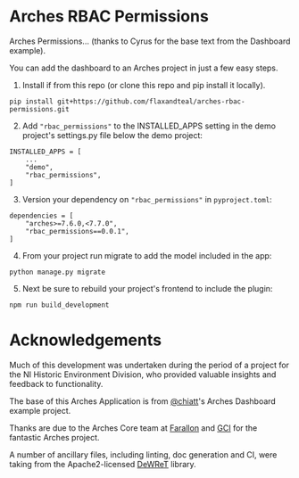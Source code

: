 # Arches RBAC Permissions

Arches Permissions... (thanks to Cyrus for the base text from the Dashboard example).

You can add the dashboard to an Arches project in just a few easy steps.

1. Install if from this repo (or clone this repo and pip install it locally). 
```
pip install git+https://github.com/flaxandteal/arches-rbac-permissions.git
```

2. Add `"rbac_permissions"` to the INSTALLED_APPS setting in the demo project's settings.py file below the demo project:
```
INSTALLED_APPS = [
    ...
    "demo",
    "rbac_permissions",
]
```

3. Version your dependency on `"rbac_permissions"` in `pyproject.toml`:
```
dependencies = [
    "arches>=7.6.0,<7.7.0",
    "rbac_permissions==0.0.1",
]
```

4. From your project run migrate to add the model included in the app:
```
python manage.py migrate
```

5. Next be sure to rebuild your project's frontend to include the plugin:
```
npm run build_development
```

# Acknowledgements

Much of this development was undertaken during the period of a project for
the NI Historic Environment Division, who provided valuable insights and
feedback to functionality.

The base of this Arches Application is from [@chiatt](github.com/chiatt)'s Arches Dashboard example project.

Thanks are due to the Arches Core team at [Farallon](https://www.fargeo.com/) and [GCI](https://www.getty.edu/conservation/)
for the fantastic Arches project.

A number of ancillary files, including linting, doc generation and CI,
were taking from the Apache2-licensed [DeWReT](https://github.com/flaxandteal/dewret) library.
